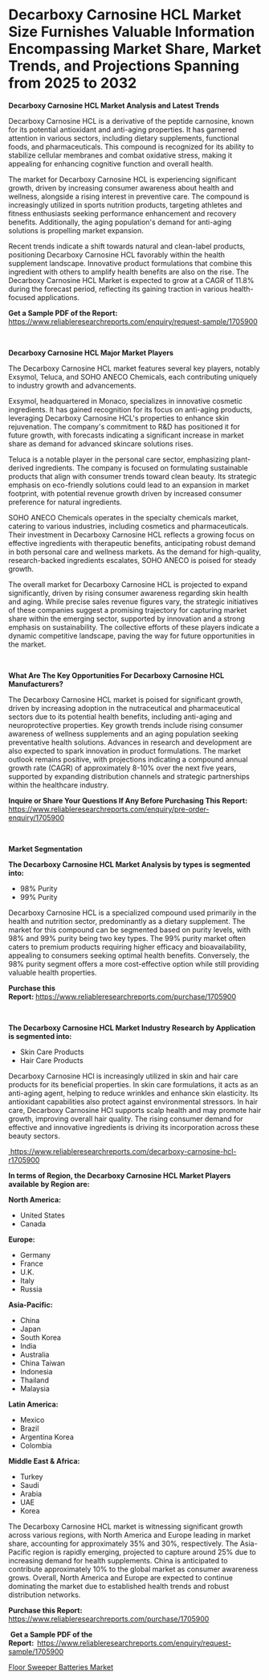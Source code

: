 <p><h1>Decarboxy Carnosine HCL Market Size Furnishes Valuable Information Encompassing Market Share, Market Trends, and Projections Spanning from 2025 to 2032</h1></p><p><strong>Decarboxy Carnosine HCL Market Analysis and Latest Trends</strong></p>
<p><p>Decarboxy Carnosine HCL is a derivative of the peptide carnosine, known for its potential antioxidant and anti-aging properties. It has garnered attention in various sectors, including dietary supplements, functional foods, and pharmaceuticals. This compound is recognized for its ability to stabilize cellular membranes and combat oxidative stress, making it appealing for enhancing cognitive function and overall health.</p><p>The market for Decarboxy Carnosine HCL is experiencing significant growth, driven by increasing consumer awareness about health and wellness, alongside a rising interest in preventive care. The compound is increasingly utilized in sports nutrition products, targeting athletes and fitness enthusiasts seeking performance enhancement and recovery benefits. Additionally, the aging population's demand for anti-aging solutions is propelling market expansion.</p><p>Recent trends indicate a shift towards natural and clean-label products, positioning Decarboxy Carnosine HCL favorably within the health supplement landscape. Innovative product formulations that combine this ingredient with others to amplify health benefits are also on the rise. The Decarboxy Carnosine HCL Market is expected to grow at a CAGR of 11.8% during the forecast period, reflecting its gaining traction in various health-focused applications.</p></p>
<p><strong>Get a Sample PDF of the Report:&nbsp;</strong> <a href="https://www.reliableresearchreports.com/enquiry/request-sample/1705900?utm_campaign=2224&utm_medium=2&utm_source=Github&utm_content=ia&utm_term=27032025&utm_id=decarboxy-carnosine-hcl">https://www.reliableresearchreports.com/enquiry/request-sample/1705900</a></p>
<p>&nbsp;</p>
<p><strong>Decarboxy Carnosine HCL Major Market Players</strong></p>
<p><p>The Decarboxy Carnosine HCL market features several key players, notably Exsymol, Teluca, and SOHO ANECO Chemicals, each contributing uniquely to industry growth and advancements. </p><p>Exsymol, headquartered in Monaco, specializes in innovative cosmetic ingredients. It has gained recognition for its focus on anti-aging products, leveraging Decarboxy Carnosine HCL's properties to enhance skin rejuvenation. The company's commitment to R&D has positioned it for future growth, with forecasts indicating a significant increase in market share as demand for advanced skincare solutions rises.</p><p>Teluca is a notable player in the personal care sector, emphasizing plant-derived ingredients. The company is focused on formulating sustainable products that align with consumer trends toward clean beauty. Its strategic emphasis on eco-friendly solutions could lead to an expansion in market footprint, with potential revenue growth driven by increased consumer preference for natural ingredients.</p><p>SOHO ANECO Chemicals operates in the specialty chemicals market, catering to various industries, including cosmetics and pharmaceuticals. Their investment in Decarboxy Carnosine HCL reflects a growing focus on effective ingredients with therapeutic benefits, anticipating robust demand in both personal care and wellness markets. As the demand for high-quality, research-backed ingredients escalates, SOHO ANECO is poised for steady growth.</p><p>The overall market for Decarboxy Carnosine HCL is projected to expand significantly, driven by rising consumer awareness regarding skin health and aging. While precise sales revenue figures vary, the strategic initiatives of these companies suggest a promising trajectory for capturing market share within the emerging sector, supported by innovation and a strong emphasis on sustainability. The collective efforts of these players indicate a dynamic competitive landscape, paving the way for future opportunities in the market.</p></p>
<p>&nbsp;</p>
<p><strong>What Are The Key Opportunities For Decarboxy Carnosine HCL Manufacturers?</strong></p>
<p><p>The Decarboxy Carnosine HCL market is poised for significant growth, driven by increasing adoption in the nutraceutical and pharmaceutical sectors due to its potential health benefits, including anti-aging and neuroprotective properties. Key growth trends include rising consumer awareness of wellness supplements and an aging population seeking preventative health solutions. Advances in research and development are also expected to spark innovation in product formulations. The market outlook remains positive, with projections indicating a compound annual growth rate (CAGR) of approximately 8-10% over the next five years, supported by expanding distribution channels and strategic partnerships within the healthcare industry.</p></p>
<p><strong>Inquire or Share Your Questions If Any Before Purchasing This Report:</strong> <a href="https://www.reliableresearchreports.com/enquiry/pre-order-enquiry/1705900?utm_campaign=2224&utm_medium=2&utm_source=Github&utm_content=ia&utm_term=27032025&utm_id=decarboxy-carnosine-hcl">https://www.reliableresearchreports.com/enquiry/pre-order-enquiry/1705900</a></p>
<p>&nbsp;</p>
<p><strong>Market Segmentation</strong></p>
<p><strong>The Decarboxy Carnosine HCL Market Analysis by types is segmented into:</strong></p>
<p><ul><li>98% Purity</li><li>99% Purity</li></ul></p>
<p><p>Decarboxy Carnosine HCL is a specialized compound used primarily in the health and nutrition sector, predominantly as a dietary supplement. The market for this compound can be segmented based on purity levels, with 98% and 99% purity being two key types. The 99% purity market often caters to premium products requiring higher efficacy and bioavailability, appealing to consumers seeking optimal health benefits. Conversely, the 98% purity segment offers a more cost-effective option while still providing valuable health properties.</p></p>
<p><strong>Purchase this Report:&nbsp;</strong><a href="https://www.reliableresearchreports.com/purchase/1705900?utm_campaign=2224&utm_medium=2&utm_source=Github&utm_content=ia&utm_term=27032025&utm_id=decarboxy-carnosine-hcl">https://www.reliableresearchreports.com/purchase/1705900</a></p>
<p>&nbsp;</p>
<p><strong>The Decarboxy Carnosine HCL Market Industry Research by Application is segmented into:</strong></p>
<p><ul><li>Skin Care Products</li><li>Hair Care Products</li></ul></p>
<p><p>Decarboxy Carnosine HCl is increasingly utilized in skin and hair care products for its beneficial properties. In skin care formulations, it acts as an anti-aging agent, helping to reduce wrinkles and enhance skin elasticity. Its antioxidant capabilities also protect against environmental stressors. In hair care, Decarboxy Carnosine HCl supports scalp health and may promote hair growth, improving overall hair quality. The rising consumer demand for effective and innovative ingredients is driving its incorporation across these beauty sectors.</p></p>
<p><a href="https://www.reliableresearchreports.com/decarboxy-carnosine-hcl-r1705900?utm_campaign=2224&utm_medium=2&utm_source=Github&utm_content=ia&utm_term=27032025&utm_id=decarboxy-carnosine-hcl">&nbsp;https://www.reliableresearchreports.com/decarboxy-carnosine-hcl-r1705900</a></p>
<p><strong>In terms of Region, the Decarboxy Carnosine HCL Market Players available by Region are:</strong></p>
<p>
    <p> <strong> North America: </strong>
        <ul>
            <li>United States</li>
            <li>Canada</li>
        </ul>
        </p> 
    <p> <strong> Europe: </strong>
        <ul>
            <li>Germany</li>
            <li>France</li>
            <li>U.K.</li>
            <li>Italy</li>
            <li>Russia</li>
        </ul>
        </p> 
    <p> <strong> Asia-Pacific: </strong>
        <ul>
            <li>China</li>
            <li>Japan</li>
            <li>South Korea</li>
            <li>India</li>
            <li>Australia</li>
            <li>China Taiwan</li>
            <li>Indonesia</li>
            <li>Thailand</li>
            <li>Malaysia</li>
        </ul>
        </p> 
    <p> <strong> Latin America: </strong>
        <ul>
            <li>Mexico</li>
            <li>Brazil</li>
            <li>Argentina Korea</li>
            <li>Colombia</li>
        </ul>
        </p> 
    <p> <strong> Middle East & Africa: </strong>
        <ul>
            <li>Turkey</li>
            <li>Saudi</li>
            <li>Arabia</li>
            <li>UAE</li>
            <li>Korea</li>
        </ul>
    </p>
    </p>
<p><p>The Decarboxy Carnosine HCL market is witnessing significant growth across various regions, with North America and Europe leading in market share, accounting for approximately 35% and 30%, respectively. The Asia-Pacific region is rapidly emerging, projected to capture around 25% due to increasing demand for health supplements. China is anticipated to contribute approximately 10% to the global market as consumer awareness grows. Overall, North America and Europe are expected to continue dominating the market due to established health trends and robust distribution networks.</p></p>
<p><strong>Purchase this Report: </strong><a href="https://www.reliableresearchreports.com/purchase/1705900?utm_campaign=2224&utm_medium=2&utm_source=Github&utm_content=ia&utm_term=27032025&utm_id=decarboxy-carnosine-hcl">https://www.reliableresearchreports.com/purchase/1705900</a></p>
<p>&nbsp;<strong>Get a Sample PDF of the Report:&nbsp;&nbsp;</strong><a href="https://www.reliableresearchreports.com/enquiry/request-sample/1705900?utm_campaign=2224&utm_medium=2&utm_source=Github&utm_content=ia&utm_term=27032025&utm_id=decarboxy-carnosine-hcl">https://www.reliableresearchreports.com/enquiry/request-sample/1705900</a></p>
<p><strong></strong></p>
<p><p><a href="https://github.com/mismannely/Market-Research-Report-List-1/blob/main/floor-sweeper-batteries-market.md?utm_campaign=2224&utm_medium=2&utm_source=Github&utm_content=ia&utm_term=27032025&utm_id=decarboxy-carnosine-hcl">Floor Sweeper Batteries Market</a></p></p>
